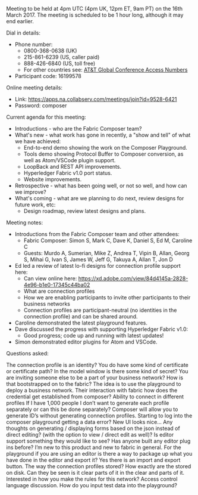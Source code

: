Meeting to be held at 4pm UTC (4pm UK, 12pm ET, 9am PT) on the 16th March 2017.
The meeting is scheduled to be 1 hour long, although it may end earlier.

Dial in details:
* Phone number:
  * 0800-368-0638 (UK)
  * 215-861-6239 (US, caller paid)
  * 888-426-6840 (US, toll free)
  * For other countries see: [AT&T Global Conference Access Numbers](https://www.teleconference.att.com/servlet/glbAccess?process=1&accessCode=16199578&accessNumber=08003680638&brand=att&lang=English)
* Participant code: 16199578

Online meeting details:
* Link: https://apps.na.collabserv.com/meetings/join?id=9528-6421
* Password: composer

Current agenda for this meeting:

* Introductions - who are the Fabric Composer team?
* What's new - what work has gone in recently, a "show and tell" of what we have achieved:
  * End-to-end demo showing the work on the Composer Playground.
  * Tools demo showing Protocol Buffer to Composer conversion, as well as Atom/VSCode plugin support.
  * LoopBack and REST API improvements.
  * Hyperledger Fabric v1.0 port status.
  * Website improvements.
* Retrospective - what has been going well, or not so well, and how can we improve?
* What's coming - what are we planning to do next, review designs for future work, etc:
  * Design roadmap, review latest designs and plans.

Meeting notes:

* Introductions from the Fabric Composer team and other attendees:
  * Fabric Composer: Simon S, Mark C, Dave K, Daniel S, Ed M, Caroline C
  * Guests: Murdo A, Sumerian, Mike Z, Andrea T, Vipin B, Allan, Georg S, Mihai G, Ivan S, James W, Jeff G, Takuya A, Allan T, Jon D
* Ed led a review of latest lo-fi designs for connection profile support here:
  * Can view online here: https://xd.adobe.com/view/84d4145a-2828-4e96-b1e0-17345c44ba02
  * What are connection profiles
  * How we are enabling participants to invite other participants to their business networks
  * Connection profiles are participant-neutral (no identities in the connection profile) and can be shared around.
* Caroline demonstrated the latest playground features.
* Dave discussed the progress with supporting Hyperledger Fabric v1.0:
  * Good progress; code up and running with latest updates!
* Simon demonstrated editor plugins for Atom and VSCode.

Questions asked:

The connection profile is an identity?
You do have some kind of certificate or certificate path?
In the model window is there some kind of secret?
You are inviting someone else to be a part of your business network?
How is that bootstrapped on to the fabric? The idea is to use the playground to deploy a business network.
Their interaction with fabric how does the credential get established from composer?
Ability to connect in different profiles
If I have 1,000 people I don’t want to generate each profile separately or can this be done separately? Composer will allow you to generate ID’s without generating connection profiles.
Starting to log into the composer playground getting a data error? 
New UI looks nice... Any thoughts on generating / displaying forms based on the json instead of direct editing? (with the option to view / direct edit as well)?
Is editor support something they would like to see? Has anyone built any editor plug ins before?
I’m new to this product and new to fabric in general. For the playground if you are using an editor is there a way to package up what you have done in the editor and export it? Yes there is an import and export button.
The way the connection profiles stored? How exactly are the stored on disk. Can they be seen is it clear parts of it in the clear and parts of it.
Interested in how you make the rules for this network? Access control language discussion. 
How do you input test data into the playground?
